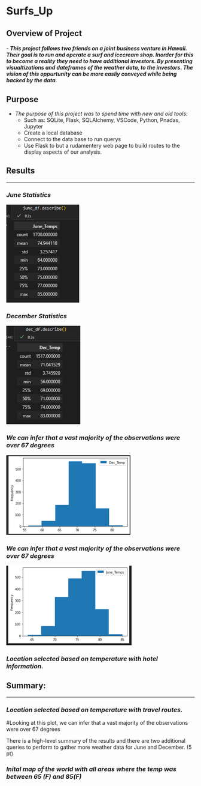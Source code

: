 # Surfs_Up

## Overview of Project
#### - *This project follows two friends on a joint business venture in Hawaii. Their goal is to run and operate a surf and icecream shop. Inorder for this to become a reality they need to have additional investors. By presenting visualtizations and dateframes of the weather data, to the investors. The vision of this oppurtunity can be more easliy conveyed while being backed by the data.* 

## Purpose

-  *The purpose of this project was to spend time with new and old tools:*
    - Such as: SQLite, Flask, SQLAlchemy, VSCode, Python, Pnadas, Jupyter
    - Create a local database 
    - Connect to the data base to run querys
    - Use Flask to but a rudamentery web page to build routes to the display aspects of our analysis.

## Results 
---
### ***June Statistics*** 
![June_stats.png](https://github.com/Atomickilroy/Surfs_Up/blob/main/Graphs/June_stats.png)


### ***December Statistics***  
![dec_stats.png](https://github.com/Atomickilroy/Surfs_Up/blob/main/Graphs/dec_stats.png)


### ***We can infer that a vast majority of the observations were over 67 degrees*** 
![june_hist.png](https://github.com/Atomickilroy/Surfs_Up/blob/main/Graphs/June_hist.png)


### ***We can infer that a vast majority of the observations were over 67 degrees*** 
![Dec_hist.png](https://github.com/Atomickilroy/Surfs_Up/blob/main/Graphs/Dec_hist.png)


### *Location selected based on temperature with hotel information.* 

## Summary:
---
### ***Location selected based on temperature with travel routes.*** 

#Looking at this plot, we can infer that a vast majority of the observations were over 67 degrees



There is a high-level summary of the results and there are two additional queries to perform to gather more weather data for June and December. (5 pt)

### ***Inital map of the world with all areas where the temp was between 65 (F) and 85(F)*** 


